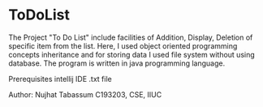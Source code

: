 # ToDoList
The Project "To Do List" include facilities of Addition, Display, Deletion of specific item from the list. Here, I used object oriented programming concepts inheritance and for storing data I used file system without using database. The program is written in java programming language.

Prerequisites 
intellij IDE .txt file

Author: Nujhat Tabassum C193203, CSE, IIUC
